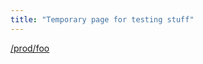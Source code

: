 ```yaml
---
title: "Temporary page for testing stuff"
---
```


<a href="https://8w3ukw128a.execute-api.us-west-2.amazonaws.com/prod/foo">/prod/foo</a>

